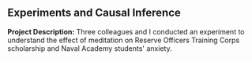 ## Experiments and Causal Inference

**Project Description:** Three colleagues and I conducted an experiment to understand the effect of meditation on Reserve Officers Training Corps scholarship and Naval Academy students' anxiety. 

<object data="{{ site.url }}{{ site.baseurl }}/projects/experiments/Navy_Meditation_Experiment.pdf" width="600" height="600" type="application/pdf"></object>
